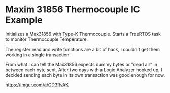 # Maxim 31856 Thermocouple IC Example

Initializes a Max31856 with Type-K Thermocouple.
Starts a FreeRTOS task to monitor Thermocouple Temperature.

The register read and write functions are a bit of hack, I couldn't get them working in a single transaction.

From what I can tell the Max31856 expects dummy bytes or "dead air" in between each byte sent. 
After two days with a Logic Analyzer hooked up, I decided sending each byte in its own transaction was good enough for now.

https://imgur.com/a/GD3RvAK